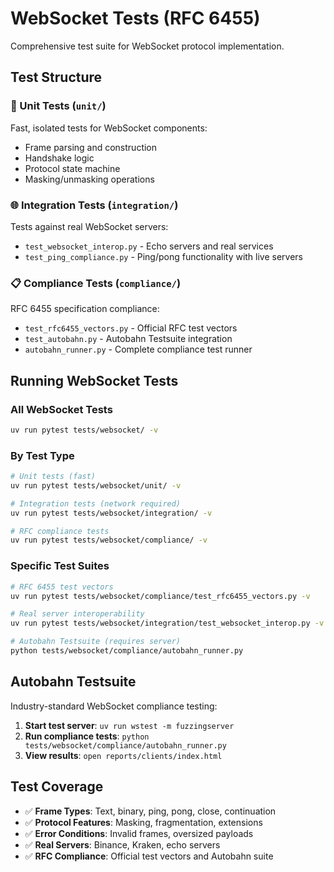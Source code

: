 # WebSocket Tests (RFC 6455)

Comprehensive test suite for WebSocket protocol implementation.

## Test Structure

### 🔧 Unit Tests (`unit/`)
Fast, isolated tests for WebSocket components:
- Frame parsing and construction
- Handshake logic
- Protocol state machine
- Masking/unmasking operations

### 🌐 Integration Tests (`integration/`)
Tests against real WebSocket servers:
- `test_websocket_interop.py` - Echo servers and real services
- `test_ping_compliance.py` - Ping/pong functionality with live servers

### 📋 Compliance Tests (`compliance/`)
RFC 6455 specification compliance:
- `test_rfc6455_vectors.py` - Official RFC test vectors
- `test_autobahn.py` - Autobahn Testsuite integration
- `autobahn_runner.py` - Complete compliance test runner

## Running WebSocket Tests

### All WebSocket Tests
```bash
uv run pytest tests/websocket/ -v
```

### By Test Type
```bash
# Unit tests (fast)
uv run pytest tests/websocket/unit/ -v

# Integration tests (network required)
uv run pytest tests/websocket/integration/ -v

# RFC compliance tests
uv run pytest tests/websocket/compliance/ -v
```

### Specific Test Suites
```bash
# RFC 6455 test vectors
uv run pytest tests/websocket/compliance/test_rfc6455_vectors.py -v

# Real server interoperability
uv run pytest tests/websocket/integration/test_websocket_interop.py -v

# Autobahn Testsuite (requires server)
python tests/websocket/compliance/autobahn_runner.py
```

## Autobahn Testsuite

Industry-standard WebSocket compliance testing:

1. **Start test server**: `uv run wstest -m fuzzingserver`
2. **Run compliance tests**: `python tests/websocket/compliance/autobahn_runner.py`  
3. **View results**: `open reports/clients/index.html`

## Test Coverage

- ✅ **Frame Types**: Text, binary, ping, pong, close, continuation
- ✅ **Protocol Features**: Masking, fragmentation, extensions
- ✅ **Error Conditions**: Invalid frames, oversized payloads
- ✅ **Real Servers**: Binance, Kraken, echo servers
- ✅ **RFC Compliance**: Official test vectors and Autobahn suite